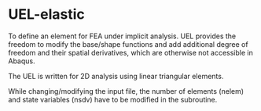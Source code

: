 # UEL-elastic
To define an element for FEA under implicit analysis. UEL provides the freedom to modify the base/shape functions and add additional degree of freedom and their spatial derivatives, which are otherwise not accessible in Abaqus.

The UEL is written for 2D analysis using linear triangular elements.

While changing/modifying the input file, the number of elements (nelem) and state variables (nsdv) have to be modified in the subroutine.
